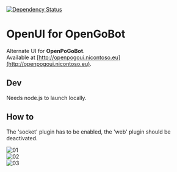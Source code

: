 [![Dependency Status](https://www.versioneye.com/user/projects/57b8c5e51dcdc900413eb9bd/badge.svg?style=flat-square)](https://www.versioneye.com/user/projects/57b8c5e51dcdc900413eb9bd)

# OpenUI for OpenGoBot

Alternate UI for **OpenPoGoBot**.  
Available at [http://openpogoui.nicontoso.eu](http://openpogoui.nicontoso.eu).  

## Dev

Needs node.js to launch locally.  

## How to

The 'socket' plugin has to be enabled, the 'web' plugin should be deactivated.

![01](https://github.com/OpenPoGo/OpenPoGoUI/blob/master/screenshots/01.png?raw=true)  
![02](https://github.com/OpenPoGo/OpenPoGoUI/blob/master/screenshots/02.png?raw=true)  
![03](https://github.com/OpenPoGo/OpenPoGoUI/blob/master/screenshots/03.png?raw=true)  
